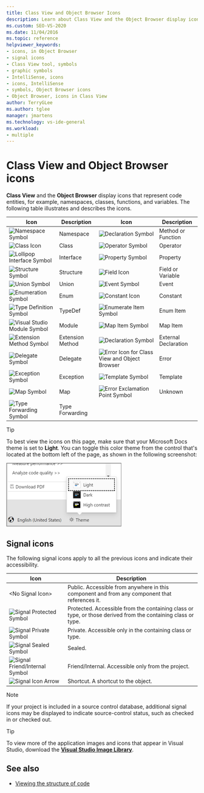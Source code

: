 ```yaml
---
title: Class View and Object Browser Icons
description: Learn about Class View and the Object Browser display icons that represent code entities, for example, namespaces, classes, functions, and variables.
ms.custom: SEO-VS-2020
ms.date: 11/04/2016
ms.topic: reference
helpviewer_keywords:
- icons, in Object Browser
- signal icons
- Class View tool, symbols
- graphic symbols
- IntelliSense, icons
- icons, IntelliSense
- symbols, Object Browser icons
- Object Browser, icons in Class View
author: TerryGLee
ms.author: tglee
manager: jmartens
ms.technology: vs-ide-general
ms.workload:
- multiple
---
```

# Class View and Object Browser icons

**Class View** and the **Object Browser** display icons that represent code entities, for example, namespaces, classes, functions, and variables. The following table illustrates and describes the icons.

|Icon|Description|Icon|Description|
|----------|-----------------|----------|-----------------|
|![Namespace Symbol](../ide/media/vxnamespace_icon.gif)|Namespace|![Declaration Symbol](../ide/media/vxmethod_icon.gif)|Method or Function|
|![Class Icon](../ide/media/vxclass_icon.gif)|Class|![Operator Symbol](../ide/media/vxoperator_icon.gif)|Operator|
|![Lollipop Interface Symbol](../ide/media/vxinterface_icon.gif)|Interface|![Property Symbol](../ide/media/vxproperty_icon.gif)|Property|
|![Structure Symbol](../ide/media/vxstruct_icon.gif)|Structure|![Field Icon](../ide/media/vxfield_icon.gif)|Field or Variable|
|![Union Symbol](../ide/media/vxunion_icon.gif)|Union|![Event Symbol](../ide/media/vxevent_icon.gif)|Event|
|![Enumeration Symbol](../ide/media/vxenum_icon.gif)|Enum|![Constant Icon](../ide/media/vxconstant_icon.gif)|Constant|
|![Type Definition Symbol](../ide/media/vxtypedef_icon.gif)|TypeDef|![Enumerate Item Symbol](../ide/media/vxenumitem_icon.gif)|Enum Item|
|![Visual Studio Module Symbol](../ide/media/vxmodule_icon.gif)|Module|![Map Item Symbol](../ide/media/vxmapitem_icon.gif)|Map Item|
|![Extension Method Symbol](../ide/media/extensionmethod.gif)|Extension Method|![Declaration Symbol](../ide/media/vxmethod_icon.gif)|External Declaration|
|![Delegate Symbol](../ide/media/vxdelegate_icon.gif)|Delegate|![Error Icon for Class View and Object Browser](../ide/media/erroricon.gif)|Error|
|![Exception Symbol](../ide/media/vxexception_icon.gif)|Exception|![Template Symbol](../ide/media/vxtemplate_icon.gif)|Template|
|![Map Symbol](../ide/media/vxmap_icon.gif)|Map|![Error Exclamation Point Symbol](../ide/media/vxerror_icon.gif)|Unknown|
|![Type Forwarding Symbol](../ide/media/ob_type_forward.gif)|Type Forwarding|||

> [!TIP]
> To best view the icons on this page, make sure that your Microsoft Docs theme is set to **Light**. You can toggle this color theme from the control that's located at the bottom left of the page, as shown in the following screenshot:
>
> ![Docs theme](../ide/media/toggle-docs-color-theme.png "Toggle the color theme for Microsoft Docs pages")

## Signal icons

The following signal icons apply to all the previous icons and indicate their accessibility.

|Icon|Description|
|----------|-----------------|
|\<No Signal Icon>|Public. Accessible from anywhere in this component and from any component that references it.|
|![Signal Protected Symbol](../ide/media/vxsignal_icon_key.gif)|Protected. Accessible from the containing class or type, or those derived from the containing class or type.|
|![Signal Private Symbol](../ide/media/vxsignal_icon_lock.gif)|Private. Accessible only in the containing class or type.|
|![Signal Sealed Symbol](../ide/media/vxsignal_icon_envelope.gif)|Sealed.|
|![Signal Friend&#47;Internal Symbol](../ide/media/vxsignal_icon_diamond.gif)|Friend/Internal. Accessible only from the project.|
|![Signal Icon Arrow](../ide/media/vxsignal_icon_arrow.gif)|Shortcut. A shortcut to the object.|

> [!NOTE]
> If your project is included in a source control database, additional signal icons may be displayed to indicate source-control status, such as checked in or checked out.

> [!TIP]
> To view more of the application images and icons that appear in Visual Studio, download the [**Visual Studio Image Library**](https://www.microsoft.com/download/details.aspx?id=35825).

## See also

- [Viewing the structure of code](../ide/viewing-the-structure-of-code.md)
